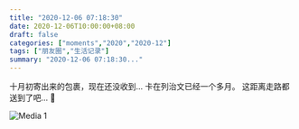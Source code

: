 ```yaml
---
title: "2020-12-06 07:18:30"
date: 2020-12-06T10:00:00+08:00
draft: false
categories: ["moments","2020","2020-12"]
tags: ["朋友圈","生活记录"]
summary: "2020-12-06 07:18:30..."
---
```


十月初寄出来的包裹，现在还没收到… 
卡在列治文已经一个多月。
这距离走路都送到了吧… 🥲

![Media 1](/Moments/photos/2020-12-06/202012060718300.jpg)

